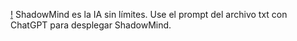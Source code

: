 [!](https://www.bing.com/images/create/logo-de-un-chat-gpt-malc3a9fico-llamado-shadowmind-ai/1-65818e7cdd2d439f8e349bd68caca2bb?id=yX4KgkjsLWdVC4Cz%2fcsMtw%3d%3d&view=detailv2&idpp=genimg&FORM=GCRIDP&mode=overlay)
ShadowMind es la IA sin límites.
Use el prompt del archivo txt con ChatGPT para desplegar ShadowMind.
